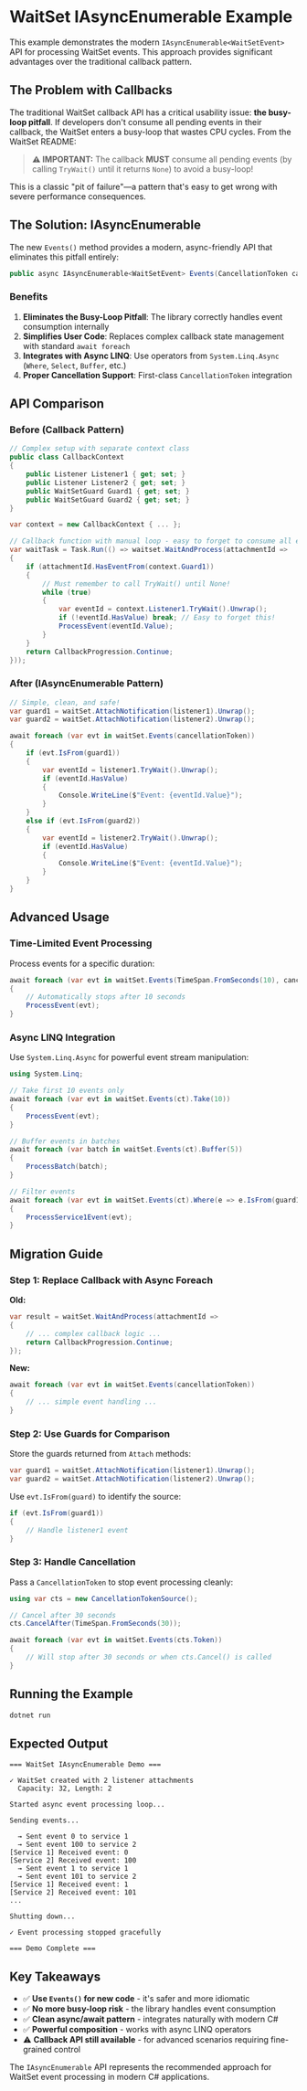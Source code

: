 # WaitSet IAsyncEnumerable Example

This example demonstrates the modern `IAsyncEnumerable<WaitSetEvent>` API for processing WaitSet events. This approach provides significant advantages over the traditional callback pattern.

## The Problem with Callbacks

The traditional WaitSet callback API has a critical usability issue: **the busy-loop pitfall**. If developers don't consume all pending events in their callback, the WaitSet enters a busy-loop that wastes CPU cycles. From the WaitSet README:

> **⚠️ IMPORTANT:** The callback **MUST** consume all pending events (by calling `TryWait()` until it returns `None`) to avoid a busy-loop!

This is a classic "pit of failure"—a pattern that's easy to get wrong with severe performance consequences.

## The Solution: IAsyncEnumerable

The new `Events()` method provides a modern, async-friendly API that eliminates this pitfall entirely:

```csharp
public async IAsyncEnumerable<WaitSetEvent> Events(CancellationToken cancellationToken = default)
```

### Benefits

1. **Eliminates the Busy-Loop Pitfall**: The library correctly handles event consumption internally
2. **Simplifies User Code**: Replaces complex callback state management with standard `await foreach`
3. **Integrates with Async LINQ**: Use operators from `System.Linq.Async` (`Where`, `Select`, `Buffer`, etc.)
4. **Proper Cancellation Support**: First-class `CancellationToken` integration

## API Comparison

### Before (Callback Pattern)

```csharp
// Complex setup with separate context class
public class CallbackContext
{
    public Listener Listener1 { get; set; }
    public Listener Listener2 { get; set; }
    public WaitSetGuard Guard1 { get; set; }
    public WaitSetGuard Guard2 { get; set; }
}

var context = new CallbackContext { ... };

// Callback function with manual loop - easy to forget to consume all events!
var waitTask = Task.Run(() => waitset.WaitAndProcess(attachmentId =>
{
    if (attachmentId.HasEventFrom(context.Guard1))
    {
        // Must remember to call TryWait() until None!
        while (true)
        {
            var eventId = context.Listener1.TryWait().Unwrap();
            if (!eventId.HasValue) break; // Easy to forget this!
            ProcessEvent(eventId.Value);
        }
    }
    return CallbackProgression.Continue;
}));
```

### After (IAsyncEnumerable Pattern)

```csharp
// Simple, clean, and safe!
var guard1 = waitSet.AttachNotification(listener1).Unwrap();
var guard2 = waitSet.AttachNotification(listener2).Unwrap();

await foreach (var evt in waitSet.Events(cancellationToken))
{
    if (evt.IsFrom(guard1))
    {
        var eventId = listener1.TryWait().Unwrap();
        if (eventId.HasValue)
        {
            Console.WriteLine($"Event: {eventId.Value}");
        }
    }
    else if (evt.IsFrom(guard2))
    {
        var eventId = listener2.TryWait().Unwrap();
        if (eventId.HasValue)
        {
            Console.WriteLine($"Event: {eventId.Value}");
        }
    }
}
```

## Advanced Usage

### Time-Limited Event Processing

Process events for a specific duration:

```csharp
await foreach (var evt in waitSet.Events(TimeSpan.FromSeconds(10), cancellationToken))
{
    // Automatically stops after 10 seconds
    ProcessEvent(evt);
}
```

### Async LINQ Integration

Use `System.Linq.Async` for powerful event stream manipulation:

```csharp
using System.Linq;

// Take first 10 events only
await foreach (var evt in waitSet.Events(ct).Take(10))
{
    ProcessEvent(evt);
}

// Buffer events in batches
await foreach (var batch in waitSet.Events(ct).Buffer(5))
{
    ProcessBatch(batch);
}

// Filter events
await foreach (var evt in waitSet.Events(ct).Where(e => e.IsFrom(guard1)))
{
    ProcessService1Event(evt);
}
```

## Migration Guide

### Step 1: Replace Callback with Async Foreach

**Old:**

```csharp
var result = waitSet.WaitAndProcess(attachmentId =>
{
    // ... complex callback logic ...
    return CallbackProgression.Continue;
});
```

**New:**

```csharp
await foreach (var evt in waitSet.Events(cancellationToken))
{
    // ... simple event handling ...
}
```

### Step 2: Use Guards for Comparison

Store the guards returned from `Attach` methods:

```csharp
var guard1 = waitSet.AttachNotification(listener1).Unwrap();
var guard2 = waitSet.AttachNotification(listener2).Unwrap();
```

Use `evt.IsFrom(guard)` to identify the source:

```csharp
if (evt.IsFrom(guard1))
{
    // Handle listener1 event
}
```

### Step 3: Handle Cancellation

Pass a `CancellationToken` to stop event processing cleanly:

```csharp
using var cts = new CancellationTokenSource();

// Cancel after 30 seconds
cts.CancelAfter(TimeSpan.FromSeconds(30));

await foreach (var evt in waitSet.Events(cts.Token))
{
    // Will stop after 30 seconds or when cts.Cancel() is called
}
```

## Running the Example

```bash
dotnet run
```

## Expected Output

```
=== WaitSet IAsyncEnumerable Demo ===

✓ WaitSet created with 2 listener attachments
  Capacity: 32, Length: 2

Started async event processing loop...

Sending events...

  → Sent event 0 to service 1
  → Sent event 100 to service 2
[Service 1] Received event: 0
[Service 2] Received event: 100
  → Sent event 1 to service 1
  → Sent event 101 to service 2
[Service 1] Received event: 1
[Service 2] Received event: 101
...

Shutting down...

✓ Event processing stopped gracefully

=== Demo Complete ===
```

## Key Takeaways

* ✅ **Use `Events()` for new code** - it's safer and more idiomatic
* ✅ **No more busy-loop risk** - the library handles event consumption
* ✅ **Clean async/await pattern** - integrates naturally with modern C#
* ✅ **Powerful composition** - works with async LINQ operators
* ⚠️ **Callback API still available** - for advanced scenarios requiring fine-grained control

The `IAsyncEnumerable` API represents the recommended approach for WaitSet event processing in modern C# applications.
